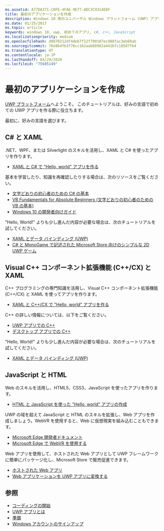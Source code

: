 ```yaml
---
ms.assetid: A77DA371-C0FE-4FAE-9E77-ADC3C9314EDF
title: 最初のアプリケーションを作成
description: Windows 10 用のユニバーサル Windows プラットフォーム (UWP) アプリは、好みのプログラミング言語で作成できます。
ms.date: 01/25/2017
ms.topic: article
keywords: windows 10, uwp, 初めてのアプリ, c#, c++, JavaScript
ms.localizationpriority: medium
ms.openlocfilehash: d0870212df4deb7f12f790107ec988fac3eb69ab
ms.sourcegitcommit: 76e8b4fb3f76cc162aab80982a441bfc18507fb4
ms.translationtype: HT
ms.contentlocale: ja-JP
ms.lasthandoff: 04/29/2020
ms.locfileid: "75685149"
---
```

# <a name="create-your-first-app"></a>最初のアプリケーションを作成

[UWP プラットフォーム](universal-application-platform-guide.md)へようこそ。 このチュートリアルは、好みの言語で初めての UWP アプリを作る際に役立ちます。

最初に、好みの言語を選びます。

## <a name="c-and-xaml"></a>C# と XAML

.NET、WPF、または Silverlight のスキルを活用し、XAML と C# を使ったアプリを作ります。

* [XAML と C# で "Hello, world" アプリを作る](create-a-hello-world-app-xaml-universal.md)

基本を学習したり、知識を再確認したりする場合は、次のリソースをご覧ください。

* [文字どおりの初心者のための C# の基本](https://channel9.msdn.com/Series/CSharp-Fundamentals-for-Absolute-Beginners?l=Lvld4EQIC_2706218949)
* [VB Fundamentals for Absolute Beginners (文字どおりの初心者のための VB の基本)](https://docs.microsoft.com/learn/?l=jqMOvLKbC_9206218965)
* [Windows 10 の開発者向けガイド](https://docs.microsoft.com/learn/)

"Hello, World!" よりも少し進んだ内容が必要な場合は、次のチュートリアルを試してください。

* [XAML とデータ バインディング (UWP)](xaml-basics-intro.md)
* [C# と MonoGame で記述された Microsoft Store 向けのシンプルな 2D UWP ゲーム](get-started-tutorial-game-mg2d.md)


## <a name="visualc-component-extensions-ccx-and-xaml"></a>Visual C++ コンポーネント拡張機能 (C++/CX) と XAML

C++ プログラミングの専門知識を活用し、Visual C++ コンポーネント拡張機能 (C++/CX) と XAML を使ってアプリを作ります。

* [XAML と C++/CX で "Hello, world" アプリを作る](create-a-basic-windows-10-app-in-cpp.md)

C++ の詳しい情報については、以下をご覧ください。

* [UWP アプリでの C++](https://docs.microsoft.com/cpp/cppcx/universal-windows-apps-cpp?view=vs-2019)
* [デスクトップ アプリでの C++](https://docs.microsoft.com/cpp/windows/desktop-applications-visual-cpp?view=vs-2019)

"Hello, World!" よりも少し進んだ内容が必要な場合は、次のチュートリアルを試してください。

* [XAML とデータ バインディング (UWP)](xaml-basics-intro.md)

## <a name="javascript-and-html"></a>JavaScript と HTML

Web のスキルを活用し、HTML5、CSS3、JavaScript を使ったアプリを作ります。

* [HTML と JavaScript を使った "Hello, world" アプリの作成](create-a-hello-world-app-js-uwp.md)

UWP の域を超えて JavaScript と HTML のスキルを拡張し、Web アプリを作成しましょう。WebVR を使用すると、Web に仮想現実を組み込むこともできます。

* [Microsoft Edge 開発者ドキュメント](https://docs.microsoft.com/microsoft-edge/)
* [Microsoft Edge で WebVR を使用する](https://docs.microsoft.com/microsoft-edge/webvr/)

Web アプリを使用して、ホストされた Web アプリとして UWP フレームワークに簡単にパッケージ化し、Microsoft Store で販売促進できます。

* [ホストされた Web アプリ](https://developer.microsoft.com/windows/pwa)
* [Web アプリケーションを UWP アプリに変換する](../porting/hwa-create-windows.md)


## <a name="see-also"></a>参照

* [コーディングの開始](create-uwp-apps.md)
* [UWP アプリとは](universal-application-platform-guide.md)
* [準備](get-set-up.md)
* [Windows アカウントのサインアップ](sign-up.md)
